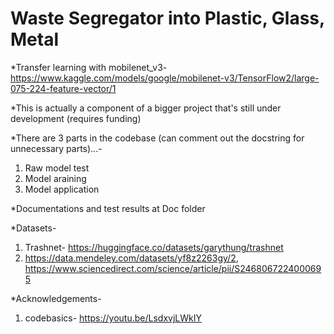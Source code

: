 # Waste Segregator into Plastic, Glass, Metal

*Transfer learning with mobilenet_v3- https://www.kaggle.com/models/google/mobilenet-v3/TensorFlow2/large-075-224-feature-vector/1

*This is actually a component of a bigger project that's still under development (requires funding)

*There are 3 parts in the codebase (can comment out the docstring for unnecessary parts)...- 
1. Raw model test
2. Model araining
3. Model application

*Documentations and test results at Doc folder

*Datasets- 
1. Trashnet- https://huggingface.co/datasets/garythung/trashnet
2. https://data.mendeley.com/datasets/yf8z2263gy/2, https://www.sciencedirect.com/science/article/pii/S2468067224000695

*Acknowledgements- 
1. codebasics- https://youtu.be/LsdxvjLWkIY
